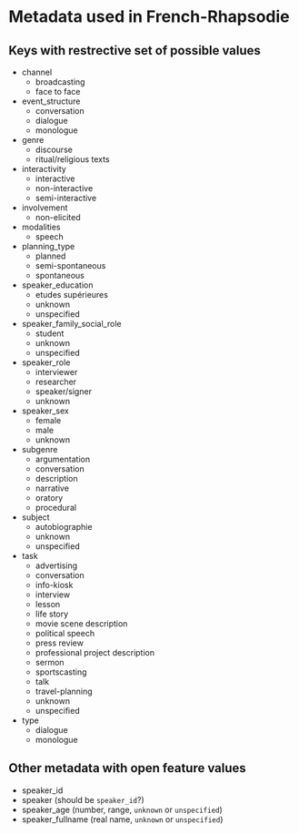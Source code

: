 # Metadata used in French-Rhapsodie

## Keys with restrective set of possible values
 - channel
   - broadcasting
   - face to face
 - event_structure
   - conversation
   - dialogue
   - monologue
 - genre
   - discourse
   - ritual/religious texts
 - interactivity
   - interactive
   - non-interactive
   - semi-interactive
 - involvement
   - non-elicited
 - modalities
   - speech
 - planning_type
   - planned
   - semi-spontaneous
   - spontaneous
 - speaker_education
   - etudes supérieures
   - unknown
   - unspecified
 - speaker_family_social_role
   - student
   - unknown
   - unspecified
 - speaker_role
   - interviewer
   - researcher
   - speaker/signer
   - unknown
 - speaker_sex
   - female
   - male
   - unknown
 - subgenre
   - argumentation
   - conversation
   - description
   - narrative
   - oratory
   - procedural
 - subject
   - autobiographie
   - unknown
   - unspecified
 - task
   - advertising
   - conversation
   - info-kiosk
   - interview
   - lesson
   - life story
   - movie scene description
   - political speech
   - press review
   - professional project description
   - sermon
   - sportscasting
   - talk
   - travel-planning
   - unknown
   - unspecified
 - type
   - dialogue
   - monologue





## Other metadata with open feature values
 - speaker_id
 - speaker (should be `speaker_id`?)
 - speaker_age (number, range, `unknown` or `unspecified`)
 - speaker_fullname (real name, `unknown` or `unspecified`)
